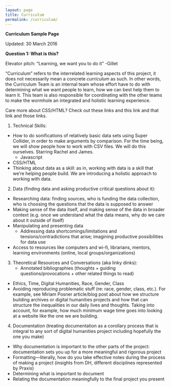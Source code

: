 ```yaml
---
layout: page
title: Curriculum
permalink: /curriculum/
---
```

**Curriculum Sample Page**

Updated: 30 March 2016

**Question 1: What is this?**

Elevator pitch: “Learning, we want you to do it” -Gillet

“Curriculum” refers to the interrelated learning aspects of this project, it does not necessarily mean a concrete *curriculum* as such. In other words, the Curriculum Team is an internal team whose effort have to do with determining what we want people to learn, how we can best help them to learn it. This team is also responsible for coordinating with the other teams to make the wormhole an integrated and holistic learning experience.

<div class="marginalia">

Care more about CSS/HTML? Check out these links and this link and that link and those links.

</div>

1. Technical Skills:
  * How to do sonifications of relatively basic data sets using Super Collider, in order to make arguments by comparison. For the time being, we will show people how to work with CSV files. We will do this ourselves. Starring Rachel and James.
	* Javascript
  *	CSS/HTML
  *	Thinking about data as a skill: as in, working with data is a skill that we’re helping people build. We are introducing a holistic approach to working with data.

2.	Data (finding data and asking productive critical questions about it):
  *	Researching data: finding sources, who is funding the data collection, who is choosing the questions that the data is supposed to answer
  *	Making sense of the data itself, and making sense of the data in broader context (e.g. once we understand what the data means, why do we care about it outside of itself)
  *	Manipulating and presenting data
	* Addressing data shortcomings/limitations and tensions/contradictions that arise; imagining productive possibilities for data use
*	Access to resources like computers and wi-fi, librarians, mentors, learning environments (online, local groups/organizations)

3.	Theoretical Resources and Conversations (aka linky dinks):
	* Annotated bibliographies (thoughts + guiding questions/provocations + other related things to read)
*	Ethics, Time, Digital Humanities, Race, Gender, Class
*	Avoiding reproducing problematic stuff (re: race, gender, class, etc.). For example, see Miriam Posner article/blog post about how we structure building archives or digital humanities projects and how that can structure the inequalities in our daily lives and thoughts. Taking into account, for example, how much minimum wage time goes into looking at a website like the one we are building.

4.	Documentation (treating documentation as a corollary process that is integral to any sort of digital humanities project including hopefully the one you make)
  *	Why documentation is important to the other parts of the project: documentation sets you up for a more meaningful and rigorous project
  *	Formatting—literally, how do you take effective notes during the process of making a project (insights from DH, different disciplines represented by Praxis)
  *	Determining what is important to document
  *	Relating the documentation meaningfully to the final project you present
